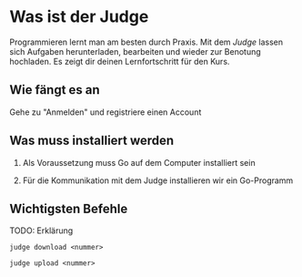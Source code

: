 # Was ist der Judge

Programmieren lernt man am besten durch Praxis.
Mit dem *Judge* lassen sich Aufgaben herunterladen, bearbeiten und wieder zur Benotung hochladen. Es zeigt dir deinen Lernfortschritt für den Kurs. 

## Wie fängt es an

Gehe zu "Anmelden" und registriere einen Account


## Was muss installiert werden

1. Als Voraussetzung muss Go auf dem Computer installiert sein



2. Für die Kommunikation mit dem Judge installieren wir ein Go-Programm


## Wichtigsten Befehle

TODO: Erklärung

```
judge download <nummer>
```

```
judge upload <nummer>
```
